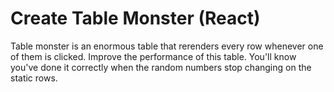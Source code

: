 # Create Table Monster (React)

Table monster is an enormous table that rerenders every row whenever one of them is clicked. Improve the performance of this table. You'll know you've done it correctly when the random numbers stop changing on the static rows.
